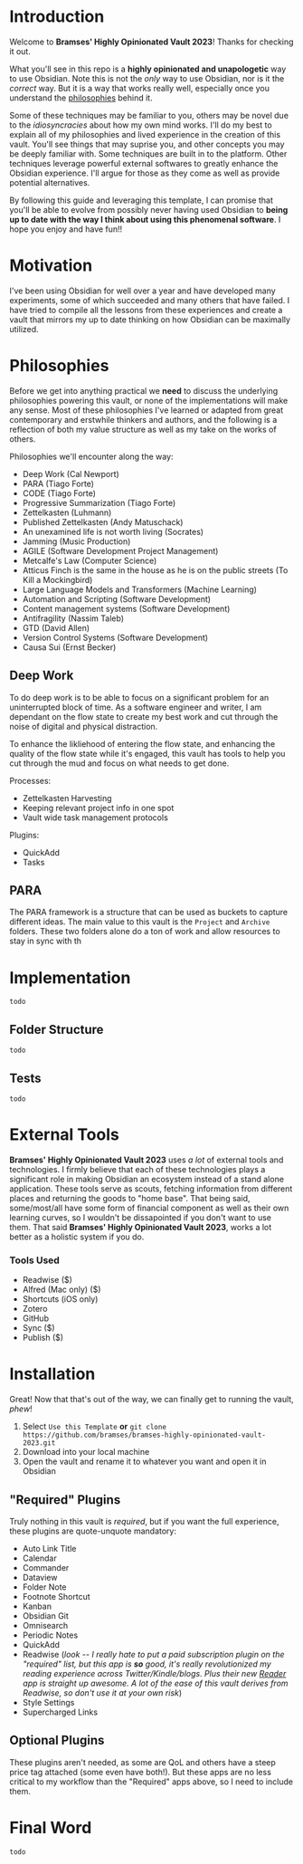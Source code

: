 # Introduction

Welcome to **Bramses' Highly Opinionated Vault 2023**! Thanks for checking it out.

What you'll see in this repo is a **highly opinionated and unapologetic** way to use Obsidian.  Note this is not the *only* way to use Obsidian, nor is it the *correct* way. But it is a way that works really well, especially once you understand the [philosophies](#Philosophies) behind it.

Some of these techniques may be familiar to you, others may be novel due to the *idiosyncracies* about how my own mind works. I'll do my best to explain all of my philosophies and lived experience in the creation of this vault. You'll see things that may suprise you, and other concepts you may be deeply familiar with. Some techniques are built in to the platform. Other techniques leverage powerful external softwares to greatly enhance the Obsidian experience. I'll argue for those as they come as well as provide potential alternatives.

By following this guide and leveraging this template, I can promise that you'll be able to evolve from possibly never having used Obsidian to **being up to date with the way I think about using this phenomenal software**. I hope you enjoy and have fun!!

# Motivation

I've been using Obsidian for well over a year and have developed many experiments, some of which succeeded and many others that have failed. I have tried to compile all the lessons from these experiences and create a vault that mirrors my up to date thinking on how Obsidian can be maximally utilized.


# Philosophies

Before we get into anything practical we **need** to discuss the underlying philosophies powering this vault, or none of the implementations will make any sense. Most of these philosophies I've learned or adapted from great contemporary and erstwhile thinkers and authors, and the following is a reflection of both my value structure as well as my take on the works of others.

Philosophies we'll encounter along the way:
- Deep Work (Cal Newport)
- PARA (Tiago Forte)
- CODE (Tiago Forte)
- Progressive Summarization (Tiago Forte)
- Zettelkasten (Luhmann)
- Published Zettelkasten (Andy Matuschack)
- An unexamined life is not worth living (Socrates)
- Jamming (Music Production)
- AGILE (Software Development Project Management)
- Metcalfe's Law (Computer Science)
- Atticus Finch is the same in the house as he is on the public streets (To Kill a Mockingbird)
- Large Language Models and Transformers (Machine Learning)
- Automation and Scripting (Software Development)
- Content management systems (Software Development)
- Antifragility (Nassim Taleb)
- GTD (David Allen)
- Version Control Systems (Software Development)
- Causa Sui (Ernst Becker)


## Deep Work

To do deep work is to be able to focus on a significant problem for an uninterrupted block of time. As a software engineer and writer, I am dependant on the flow state to create my best work and cut through the noise of digital and physical distraction.

To enhance the likliehood of entering the flow state, and enhancing the quality of the flow state while it's engaged, this vault has tools to help you cut through the mud and focus on what needs to get done.

Processes:
- Zettelkasten Harvesting
- Keeping relevant project info in one spot
- Vault wide task management protocols

Plugins:
- QuickAdd
- Tasks

## PARA

The PARA framework is a structure that can be used as buckets to capture different ideas. The main value to this vault is the `Project` and `Archive` folders. These two folders alone do a ton of work and allow resources to stay in sync with th


# Implementation

`todo`

## Folder Structure

`todo`

## Tests

`todo`

# External Tools

**Bramses' Highly Opinionated Vault 2023** uses *a lot* of external tools and technologies. I firmly believe that each of these technologies plays a significant role in making Obsidian an ecosystem instead of a stand alone application. These tools serve as scouts, fetching information from different places and returning the goods to "home base". That being said, some/most/all have some form of financial component as well as their own learning curves, so I wouldn't be dissapointed if you don't want to use them. That said **Bramses' Highly Opinionated Vault 2023**, works a lot better as a holistic system if you do.

### Tools Used

- Readwise ($)
- Alfred (Mac only) ($)
- Shortcuts (iOS only)
- Zotero
- GitHub
- Sync ($)
- Publish ($)


# Installation

Great! Now that that's out of the way, we can finally get to running the vault, *phew*! 

1. Select `Use this Template` **or** `git clone https://github.com/bramses/bramses-highly-opinionated-vault-2023.git`
2. Download into your local machine
3. Open the vault and rename it to whatever you want and open it in Obsidian

## "Required" Plugins

Truly nothing in this vault is *required*, but if you want the full experience, these plugins are quote-unquote mandatory:

- Auto Link Title
- Calendar
- Commander
- Dataview
- Folder Note
- Footnote Shortcut
- Kanban
- Obsidian Git
- Omnisearch
- Periodic Notes
- QuickAdd
- Readwise (*look -- I really hate to put a paid subscription plugin on the "required" list, but this app is **so** good, it's really revolutionized my reading experience across Twitter/Kindle/blogs. Plus their new [Reader](https://readwise.io/read) app is straight up awesome. A lot of the ease of this vault derives from Readwise, so don't use it at your own risk*)
- Style Settings
- Supercharged Links

## Optional Plugins

These plugins aren't needed, as some are QoL and others have a steep price tag attached (some even have both!). But these apps are no less critical to my workflow than the "Required" apps above, so I need to include them.





# Final Word

`todo`